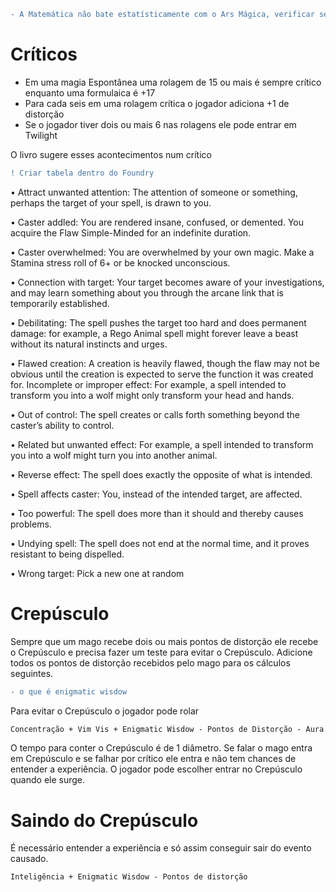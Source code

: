 ```diff
- A Matemática não bate estatísticamente com o Ars Mágica, verificar se isso é um problema ou se ele assenta dentro da mecânica de GURPS
```

# Críticos 
* Em uma magia Espontânea uma rolagem de 15 ou mais é sempre crítico enquanto uma formulaica é +17
* Para cada seis em uma rolagem crítica o jogador adiciona +1 de distorção
* Se o jogador tiver dois ou mais 6 nas rolagens ele pode entrar em Twilight

O livro sugere esses acontecimentos num crítico 

```diff
! Criar tabela dentro do Foundry
```

• Attract unwanted attention: The attention of someone or something, perhaps the target of your spell, is drawn to you.

• Caster addled: You are rendered insane, confused, or demented. You acquire the Flaw Simple-Minded for an indefinite duration.

• Caster overwhelmed: You are overwhelmed by your own magic. Make a Stamina stress roll of 6+ or be knocked unconscious.

• Connection with target: Your target becomes aware of your investigations, and may learn something about you through the arcane link that is temporarily established.

• Debilitating: The spell pushes the target too hard and does permanent damage: for example, a Rego Animal spell might forever leave a beast without its natural instincts and 
urges.

• Flawed creation: A creation is heavily flawed, though the flaw may not be obvious until the creation is expected to serve the function it was created for.
Incomplete or improper effect: For example, a spell intended to transform you into a wolf might only transform your head and hands.

• Out of control: The spell creates or calls forth something beyond the caster’s ability to control.

• Related but unwanted effect: For example, a spell intended to transform you into a wolf might turn you into another animal.

• Reverse effect: The spell does exactly the opposite of what is intended.

• Spell affects caster: You, instead of the intended target, are affected.

• Too powerful: The spell does more than it should and thereby causes problems.

• Undying spell: The spell does not end at the normal time, and it proves resistant to being dispelled.

• Wrong target: Pick a new one at random

# Crepúsculo 

Sempre que um mago recebe dois ou mais pontos de distorção ele recebe o Crepúsculo e precisa fazer um teste para evitar o Crepúsculo. Adicione todos os pontos de distorção recebidos pelo mago para os cálculos seguintes.

```diff
- o que é enigmatic wisdow
```
Para evitar o Crepúsculo o jogador pode rolar 

``` diff
Concentração + Vim Vis + Enigmatic Wisdow - Pontos de Distorção - Aura
```
O tempo para conter o Crepúsculo é de 1 diâmetro. Se falar o mago entra em Crepúsculo e se falhar por crítico ele entra e não tem chances de entender a experiência. O jogador pode escolher entrar no Crepúsculo quando ele surge.

# Saindo do Crepúsculo

É necessário entender a experiência e só assim conseguir sair do evento causado. 

```diff
Inteligência + Enigmatic Wisdow - Pontos de distorção
```

